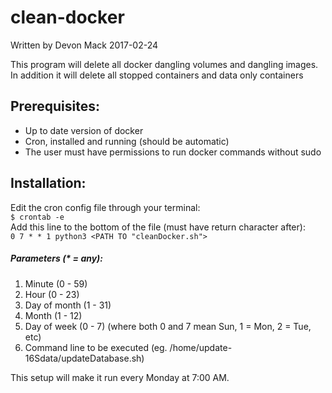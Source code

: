 # clean-docker
Written by Devon Mack 2017-02-24                                                 

This program will delete all docker dangling volumes and dangling images.
In addition it will delete all stopped containers and data only containers 

## Prerequisites:
- Up to date version of docker
- Cron, installed and running (should be automatic)
- The user must have permissions to run docker commands without sudo
      
## Installation:                                                                                                

Edit the cron config file through your terminal:                                                               
`$ crontab -e`                                                                  
Add this line to the bottom of the file (must have return character after):                                                 
`0 7 * * 1 python3 <PATH TO "cleanDocker.sh">`
##### Parameters (* = any):
1. Minute (0 - 59)
2. Hour (0 - 23)
3. Day of month (1 - 31) 
4. Month (1 - 12)
5. Day of week (0 - 7) (where both 0 and 7 mean Sun, 1 = Mon, 2 = Tue, etc)
6. Command line to be executed (eg. /home/update-16Sdata/updateDatabase.sh) 

This setup will make it run every Monday at 7:00 AM.
